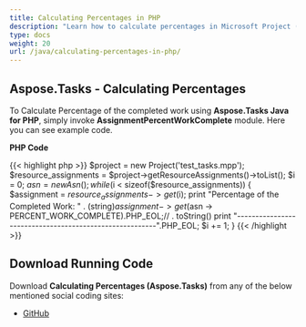 ```yaml
---
title: Calculating Percentages in PHP
description: "Learn how to calculate percentages in Microsoft Project (MPP/XML) files using Aspose.Tasks Java for PHP."
type: docs
weight: 20
url: /java/calculating-percentages-in-php/
---
```


## **Aspose.Tasks - Calculating Percentages**
To Calculate Percentage of the completed work using **Aspose.Tasks Java for PHP**, simply invoke **AssignmentPercentWorkComplete** module. Here you can see example code.

**PHP Code**

{{< highlight php >}}
$project = new Project('test_tasks.mpp');
$resource_assignments = $project->getResourceAssignments()->toList();
$i = 0;
$asn = new Asn();
while ($i < sizeof($resource_assignments))
{
    $assignment = $resource_assignments -> get($i);
    print "Percentage of the Completed Work: " . (string)$assignment -> get($asn -> PERCENT_WORK_COMPLETE).PHP_EOL;// . toString()
    print "--------------------------------------------------------".PHP_EOL;
    $i += 1;
}
{{< /highlight >}}

## **Download Running Code**
Download **Calculating Percentages (Aspose.Tasks)** from any of the below mentioned social coding sites:

- [GitHub](https://github.com/aspose-tasks/Aspose.Tasks-for-Java/blob/master/Plugins/Aspose_Tasks_Java_for_PHP/src/aspose/tasks/WorkingWithResourceAssignments/AssignmentPercentWorkComplete.php)
